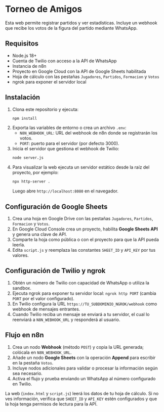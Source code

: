 # Torneo de Amigos

Esta web permite registrar partidos y ver estadísticas. Incluye un webhook que recibe los votos de la figura del partido mediante WhatsApp.

## Requisitos
- Node.js 18+
- Cuenta de Twilio con acceso a la API de WhatsApp
- Instancia de n8n
- Proyecto en Google Cloud con la API de Google Sheets habilitada
- Hoja de cálculo con las pestañas `Jugadores`, `Partidos`, `Formacion` y `Votos`
- ngrok para exponer el servidor local

## Instalación
1. Clona este repositorio y ejecuta:
   ```bash
   npm install
   ```
2. Exporta las variables de entorno o crea un archivo `.env`:
   - `N8N_WEBHOOK_URL`: URL del webhook de n8n donde se registrarán los votos.
   - `PORT`: puerto para el servidor (por defecto 3000).
3. Inicia el servidor que gestiona el webhook de Twilio:
   ```bash
   node server.js
   ```
4. Para visualizar la web ejecuta un servidor estático desde la raíz del proyecto, por ejemplo:
   ```bash
   npx http-server .
   ```
   Luego abre `http://localhost:8080` en el navegador.

## Configuración de Google Sheets
1. Crea una hoja en Google Drive con las pestañas `Jugadores`, `Partidos`, `Formacion` y `Votos`.
2. En Google Cloud Console crea un proyecto, habilita **Google Sheets API** y genera una clave de API.
3. Comparte la hoja como pública o con el proyecto para que la API pueda leerla.
4. Edita `script.js` y reemplaza las constantes `SHEET_ID` y `API_KEY` por tus valores.

## Configuración de Twilio y ngrok
1. Obtén un número de Twilio con capacidad de WhatsApp o utiliza la sandbox.
2. Ejecuta ngrok para exponer tu servidor local: `ngrok http PORT` (cambia `PORT` por el valor configurado).
3. En Twilio configura la URL `https://TU_SUBDOMINIO_NGROK/webhook` como webhook de mensajes entrantes.
4. Cuando Twilio reciba un mensaje se enviará a tu servidor, el cual lo reenviará a `N8N_WEBHOOK_URL` y responderá al usuario.

## Flujo en n8n
1. Crea un nodo **Webhook** (método `POST`) y copia la URL generada; colócala en `N8N_WEBHOOK_URL`.
2. Añade un nodo **Google Sheets** con la operación **Append** para escribir en la pestaña `Votos`.
3. Incluye nodos adicionales para validar o procesar la información según sea necesario.
4. Activa el flujo y prueba enviando un WhatsApp al número configurado en Twilio.

La web (`index.html` y `script.js`) leerá los datos de tu hoja de cálculo. Si no ves información, verifica que `SHEET_ID` y `API_KEY` estén configurados y que la hoja tenga permisos de lectura para la API.
